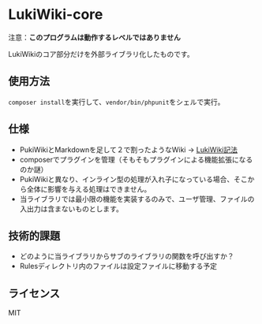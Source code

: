 # LukiWiki-core

注意：**このプログラムは動作するレベルではありません**

LukiWikiのコア部分だけを外部ライブラリ化したものです。

## 使用方法

`composer install`を実行して、`vendor/bin/phpunit`をシェルで実行。

## 仕様

* PukiWikiとMarkdownを足して２で割ったようなWiki → [LukiWiki記法](docs/rules.md)
* composerでプラグインを管理（そもそもプラグインによる機能拡張になるのか謎）
* PukiWikiと異なり、インライン型の処理が入れ子になっている場合、そこから全体に影響を与える処理はできません。
* 当ライブラリでは最小限の機能を実装するのみで、ユーザ管理、ファイルの入出力は含まないものとします。

## 技術的課題

* どのように当ライブラリからサブのライブラリの関数を呼び出すか？
* Rulesディレクトリ内のファイルは設定ファイルに移動する予定

## ライセンス

MIT